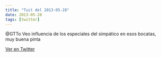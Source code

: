 ```yaml
---
title: "Tuit del 2013-05-28"
date: 2013-05-28
tags: [twitter]
---
```


@GTTo Veo influencia de los especiales del simpático en esos bocatas, muy buena pinta



[Ver en Twitter](https://twitter.com/i/web/status/339469162869043203)
